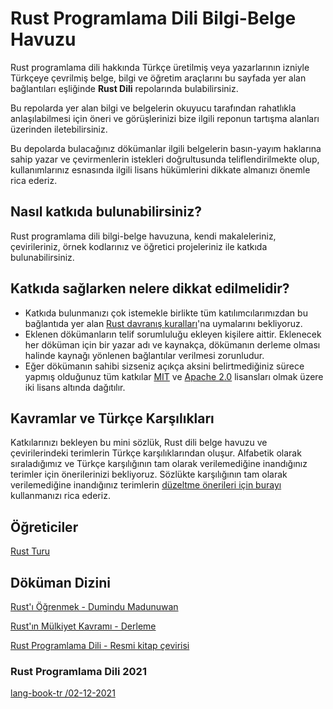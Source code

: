 # Rust Programlama Dili Bilgi-Belge Havuzu

Rust programlama dili hakkında Türkçe üretilmiş veya yazarlarının izniyle Türkçeye çevrilmiş belge, bilgi ve öğretim araçlarını bu sayfada yer alan bağlantıları eşliğinde  **Rust Dili** repolarında bulabilirsiniz.

Bu repolarda yer alan bilgi ve belgelerin okuyucu tarafından rahatlıkla anlaşılabilmesi için öneri ve görüşlerinizi bize ilgili reponun tartışma alanları üzerinden iletebilirsiniz. 

Bu depolarda bulacağınız dökümanlar ilgili belgelerin basın-yayım haklarına sahip yazar ve çevirmenlerin istekleri doğrultusunda teliflendirilmekte olup, kullanımlarınız esnasında ilgili lisans hükümlerini dikkate almanızı önemle rica ederiz.

## Nasıl katkıda bulunabilirsiniz?

Rust programlama dili bilgi-belge havuzuna, kendi makaleleriniz, çevirileriniz, örnek kodlarınız ve öğretici projeleriniz ile katkıda bulunabilirsiniz.

## Katkıda sağlarken nelere dikkat edilmelidir?

- Katkıda bulunmanızı çok istemekle birlikte tüm katılımcılarımızdan bu bağlantıda yer alan [Rust davranış kuralları](https://www.rust-lang.org/policies/code-of-conduct)'na uymalarını bekliyoruz.
- Eklenen dökümanların telif sorumluluğu ekleyen kişilere aittir. Eklenecek her döküman için bir yazar adı ve kaynakça, dökümanın derleme olması halinde kaynağı yönlenen bağlantılar verilmesi zorunludur.
- Eğer dökümanın sahibi sizseniz açıkça aksini belirtmediğiniz sürece yapmış olduğunuz tüm katkılar [MIT](https://github.com/rust-lang/rust-by-example/blob/master/LICENSE-MIT) ve [Apache 2.0](https://github.com/rust-lang/rust-by-example/blob/master/LICENSE-APACHE) lisansları olmak üzere iki lisans altında dağıtılır.

## Kavramlar ve Türkçe Karşılıkları
Katkılarınızı bekleyen bu mini sözlük, Rust dili belge havuzu ve çevirilerindeki terimlerin Türkçe karşılıklarından oluşur. Alfabetik olarak sıraladığımız ve Türkçe karşılığının tam olarak verilemediğine inandığınız terimler için önerilerinizi bekliyoruz. Sözlükte karşılığının tam olarak verilemediğine inandığınız terimlerin [düzeltme önerileri için burayı](https://github.com/RustDili/dokuman/issues/34) kullanmanızı rica ederiz.

## Öğreticiler
[Rust Turu](https://tourofrust.com/00_tr.html)

## Döküman Dizini
 [Rust'ı Öğrenmek - Dumindu Madunuwan](https://github.com/RustDili/Rust-Ogrenmek)
 
 [Rust'ın Mülkiyet Kavramı - Derleme](https://github.com/RustDili/Rust-Mulkiyet-Kavrami)
 
 [Rust Programlama Dili - Resmi kitap çevirisi](https://github.com/RustDili/dokuman/tree/master/ceviriler)
 
 ### Rust Programlama Dili 2021
 [lang-book-tr /02-12-2021](https://github.com/RustDili/rust-book-tr/blob/main/TURKISH/) 
 <!--
 # Çevrim-içi Kitaplar
 ## [Rust Programlama Dili](https://rustdili.github.io/)
-->
